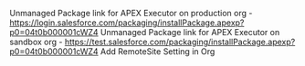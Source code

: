 Unmanaged Package link for APEX Executor on production org - https://login.salesforce.com/packaging/installPackage.apexp?p0=04t0b000001cWZ4
Unmanaged Package link for APEX Executor on sandbox org - https://test.salesforce.com/packaging/installPackage.apexp?p0=04t0b000001cWZ4
Add RemoteSite Setting in Org 